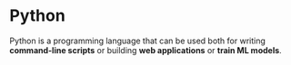 # Python

Python is a programming language that can be used both for writing **command-line scripts** or building **web applications** or **train ML models**.
